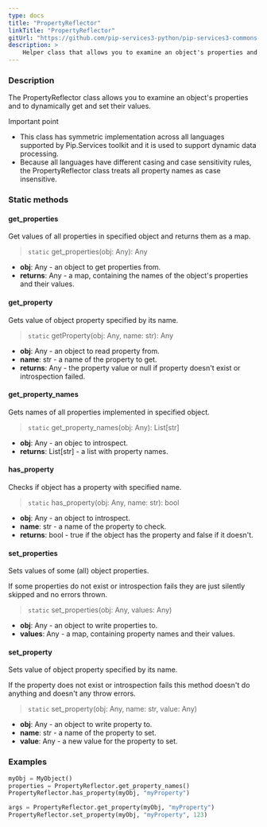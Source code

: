 ```yaml
---
type: docs
title: "PropertyReflector"
linkTitle: "PropertyReflector"
gitUrl: "https://github.com/pip-services3-python/pip-services3-commons-python"
description: >
    Helper class that allows you to examine an object's properties and to dynamically get and set their values.
---
```


### Description

The PropertyReflector class allows you to examine an object's properties and to dynamically get and set their values.

Important point

- This class has symmetric implementation across all languages supported by Pip.Services toolkit and it is used to support dynamic data processing.
- Because all languages have different casing and case sensitivity rules, the PropertyReflector class treats all property names as case insensitive.

### Static methods

#### get_properties
Get values of all properties in specified object
and returns them as a map.

> `static` get_properties(obj: Any): Any

- **obj**: Any - an object to get properties from.
- **returns**: Any - a map, containing the names of the object's properties and their values.


#### get_property
Gets value of object property specified by its name.

> `static` getProperty(obj: Any, name: str): Any

- **obj**: Any - an object to read property from.
- **name**: str - a name of the property to get.
- **returns**: Any - the property value or null if property doesn't exist or introspection failed.

#### get_property_names
Gets names of all properties implemented in specified object.

> `static` get_property_names(obj: Any): List[str]

- **obj**: Any - an objec to introspect.
- **returns**: List[str] - a list with property names.

#### has_property
Checks if object has a property with specified name.

> `static` has_property(obj: Any, name: str): bool

- **obj**: Any - an object to introspect.
- **name**: str - a name of the property to check.
- **returns**: bool - true if the object has the property and false if it doesn't.

#### set_properties
Sets values of some (all) object properties.
 
If some properties do not exist or introspection fails
they are just silently skipped and no errors thrown.

> `static` set_properties(obj: Any, values: Any)

- **obj**: Any - an object to write properties to.
- **values**: Any - a map, containing property names and their values.


#### set_property
Sets value of object property specified by its name.

If the property does not exist or introspection fails
this method doesn't do anything and doesn't any throw errors.

> `static` set_property(obj: Any, name: str, value: Any)

- **obj**: Any - an object to write property to.
- **name**: str - a name of the property to set.
- **value**: Any - a new value for the property to set.

### Examples

```python
myObj = MyObject()
properties = PropertyReflector.get_property_names()
PropertyReflector.has_property(myObj, "myProperty")

args = PropertyReflector.get_property(myObj, "myProperty")
PropertyReflector.set_property(myObj, "myProperty", 123)

```









